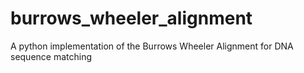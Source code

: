 burrows_wheeler_alignment
=========================

A python implementation of the Burrows Wheeler Alignment for DNA sequence matching
